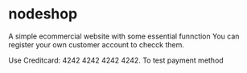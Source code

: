 # nodeshop
A simple ecommercial website with some essential funnction
You can register your own customer account to checck them.

Use Creditcard: 4242 4242 4242 4242. To test payment method
